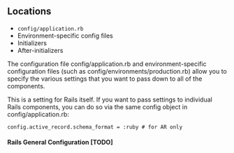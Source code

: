 ## Locations
- `config/application.rb`
- Environment-specific config files
- Initializers
- After-initializers

The configuration file config/application.rb and environment-specific configuration files (such as config/environments/production.rb) allow you to specify the various settings that you want to pass down to all of the components.

This is a setting for Rails itself. If you want to pass settings to individual Rails components, you can do so via the same config object in config/application.rb:

	config.active_record.schema_format = :ruby # for AR only

#### Rails General Configuration [TODO]

